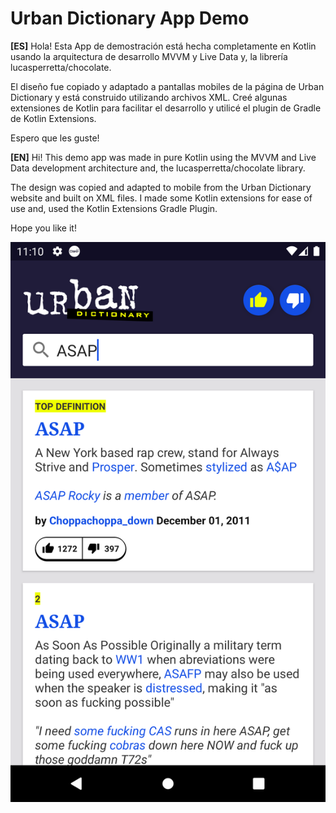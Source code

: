 # Urban Dictionary App Demo

**[ES]**
Hola! Esta App de demostración está hecha completamente en Kotlin usando la arquitectura de desarrollo MVVM y Live Data y, la librería lucasperretta/chocolate.

El diseño fue copiado y adaptado a pantallas mobiles de la página de Urban Dictionary y está construido utilizando archivos XML. Creé algunas extensiones de Kotlin para facilitar el desarrollo y utilicé el plugin de Gradle de Kotlin Extensions.

Espero que les guste!



**[EN]**
Hi! This demo app was made in pure Kotlin using the MVVM and Live Data development architecture and, the lucasperretta/chocolate library.

The design was copied and adapted to mobile from the Urban Dictionary website and built on XML files. I made some Kotlin extensions for ease of use and, used the Kotlin Extensions Gradle Plugin.

Hope you like it!


![Screenshot](/.readme/screenshot.png)